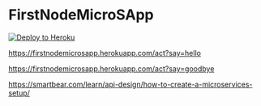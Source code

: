# FirstNodeMicroSApp

[![Deploy to Heroku](https://img.shields.io/badge/deploy%20to-Heroku-6762a6.svg?longCache=true)](https://heroku.com/deploy)

https://firstnodemicrosapp.herokuapp.com/act?say=hello

https://firstnodemicrosapp.herokuapp.com/act?say=goodbye

https://smartbear.com/learn/api-design/how-to-create-a-microservices-setup/